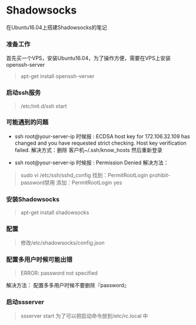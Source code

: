 # Shadowsocks
在Ubuntu16.04上搭建Shadowsocks的笔记

### 准备工作
首先买一个VPS，安装Ubuntu16.04，为了操作方便，需要在VPS上安装 openssh-server
> apt-get install openssh-verver

### 启动ssh服务
> /etc/init.d/ssh start

### 可能遇到的问题
+ ssh root@your-server-ip 时候报 : ECDSA host key for 172.106.32.109 has changed and you have requested strict checking.
Host key verification failed.
解决方式：删除 客户机~/.ssh/know_hosts 然后重新登录

+ ssh root@your-server-ip 时候报 : Permission Denied
解决方法：
> sudo vi /etc/ssh/sshd_config
> 找到：PermitRootLogin prohibit-password禁用
> 添加：PermitRootLogin yes

### 安装Shadowsocks
> apt-get install shadowsocks

### 配置
> 修改/etc/shadowsocks/config.json

### 配置多用户时候可能出错
> ERROR: password not specified

解决方法：
配置多多用户时候不要删除『password』

### 启动ssserver
> ssserver start
> 为了可以把启动命令放到/etc/rc.local 中
